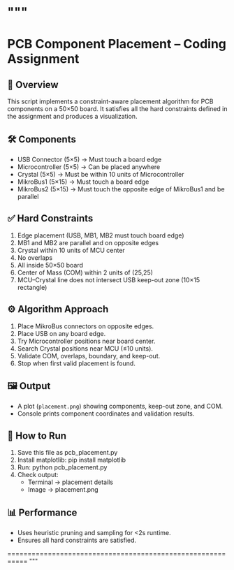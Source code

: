 """
===========================================================
PCB Component Placement – Coding Assignment
===========================================================

📌 Overview
-----------
This script implements a constraint-aware placement algorithm
for PCB components on a 50×50 board. It satisfies all the hard
constraints defined in the assignment and produces a visualization.

🛠 Components
-------------
- USB Connector (5×5) → Must touch a board edge
- Microcontroller (5×5) → Can be placed anywhere
- Crystal (5×5) → Must be within 10 units of Microcontroller
- MikroBus1 (5×15) → Must touch a board edge
- MikroBus2 (5×15) → Must touch the opposite edge of MikroBus1 and be parallel

✅ Hard Constraints
-------------------
1. Edge placement (USB, MB1, MB2 must touch board edge)
2. MB1 and MB2 are parallel and on opposite edges
3. Crystal within 10 units of MCU center
4. No overlaps
5. All inside 50×50 board
6. Center of Mass (COM) within 2 units of (25,25)
7. MCU–Crystal line does not intersect USB keep-out zone (10×15 rectangle)

⚙️ Algorithm Approach
----------------------
1. Place MikroBus connectors on opposite edges.
2. Place USB on any board edge.
3. Try Microcontroller positions near board center.
4. Search Crystal positions near MCU (≤10 units).
5. Validate COM, overlaps, boundary, and keep-out.
6. Stop when first valid placement is found.

🖼 Output
---------
- A plot (`placement.png`) showing components, keep-out zone, and COM.
- Console prints component coordinates and validation results.

🚀 How to Run
-------------
1. Save this file as pcb_placement.py
2. Install matplotlib:  pip install matplotlib
3. Run:  python pcb_placement.py
4. Check output:
   - Terminal → placement details
   - Image → placement.png

📊 Performance
---------------
- Uses heuristic pruning and sampling for <2s runtime.
- Ensures all hard constraints are satisfied.

===========================================================
"""


